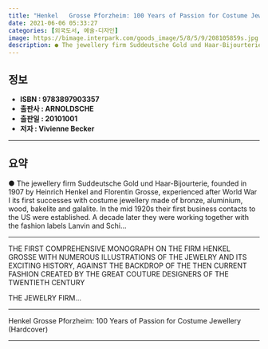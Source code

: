 ```yaml
---
title: "Henkel   Grosse Pforzheim: 100 Years of Passion for Costume Jewellery (Hardcover)"
date: 2021-06-06 05:33:27
categories: [외국도서, 예술-디자인]
image: https://bimage.interpark.com/goods_image/5/8/5/9/208105859s.jpg
description: ● The jewellery firm Suddeutsche Gold und Haar-Bijourterie, founded in 1907 by Heinrich Henkel and Florentin Grosse, experienced after World War I its first su
---
```


## **정보**

- **ISBN : 9783897903357**
- **출판사 : ARNOLDSCHE**
- **출판일 : 20101001**
- **저자 : Vivienne Becker**

------



## **요약**

●  The jewellery firm Suddeutsche Gold und Haar-Bijourterie, founded in 1907 by Heinrich Henkel and Florentin Grosse, experienced after World War I its first successes with costume jewellery made of bronze, aluminium, wood, bakelite and galalite. In the mid 1920s their first business contacts to the US were established. A decade later they were working together with the fashion labels Lanvin and Schi...

------

THE FIRST COMPREHENSIVE MONOGRAPH ON THE FIRM HENKEL  GROSSE WITH NUMEROUS ILLUSTRATIONS OF THE JEWELRY AND ITS EXCITING HISTORY, AGAINST THE BACKDROP OF THE THEN CURRENT FASHION CREATED BY THE GREAT COUTURE DESIGNERS OF THE TWENTIETH CENTURY

THE JEWELRY FIRM... 

------


Henkel   Grosse Pforzheim: 100 Years of Passion for Costume Jewellery (Hardcover) 

------


